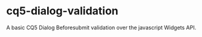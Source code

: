 # cq5-dialog-validation
A basic CQ5 Dialog Beforesubmit validation over the javascript Widgets API.
